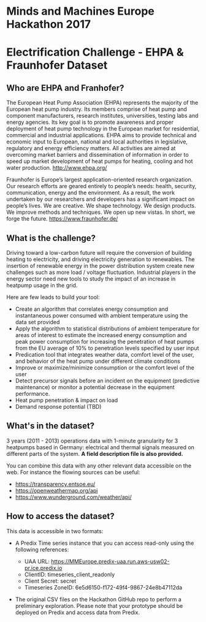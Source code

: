 # Minds and Machines Europe Hackathon 2017
# Electrification Challenge - EHPA & Fraunhofer Dataset

## Who are EHPA and Franhofer?

The European Heat Pump Association (EHPA) represents the majority of the European heat pump industry. Its members comprise of heat pump and component manufacturers, research institutes, universities, testing labs and energy agencies. Its key goal is to promote awareness and proper deployment of heat pump technology in the European market for residential, commercial and industrial applications. EHPA aims to provide technical and economic input to European, national and local authorities in legislative, regulatory and energy efficiency matters. All activities are aimed at overcoming market barriers and dissemination of information in order to speed up market development of heat pumps for heating, cooling and hot water production.
http://www.ehpa.org/

Fraunhofer is Europe’s largest application-oriented research organization. Our research efforts are geared entirely to people’s needs: health, security, communication, energy and the environment. As a result, the work undertaken by our researchers and developers has a significant impact on people’s lives. We are creative. We shape technology. We design products. We improve methods and techniques. We open up new vistas. In short, we forge the future.
https://www.fraunhofer.de/


## What is the challenge?

Driving toward a low-carbon future will require the conversion of building heating to electricity, and driving electricity generation to renewables. The insertion of renewable energy in the power distribution system create new challenges such as more load / voltage fluctuation. Industrial players in the energy sector need new tools to study the impact of an increase in heatpump usage in the grid.

Here are few leads to build your tool:
- Create an algorithm that correlates energy consumption and instantaneous power consumed with ambient temperature using the data set provided
- Apply the algorithm to statistical distributions of ambient temperature for areas of interest to estimate the increased energy consumption and peak power consumption for increasing the penetration of heat pumps from the EU average of 10% to penetration levels specified by user input
- Predication tool that integrates weather data, comfort level of the user, and behavior of the heat pump under different climate conditions
- Improve or maximize/minimize consumption or the comfort level of the user
- Detect precursor signals before an incident on the equipment (predictive maintenance) or monitor a potential decrease in the equipment performance.
- Heat pump penetration & impact on load
- Demand response potential (TBD)


## What's in the dataset?

3 years (2011 - 2013) operations data with 1-minute granularity for 3 heatpumps based in Germany: electrical and thermal signals measured on different parts of the system. **A field description file is also provided.**

You can combine this data with any other relevant data accessible on the web. For instance the flowing sources can be useful:
- https://transparency.entsoe.eu/
- https://openweathermap.org/api
- https://www.wunderground.com/weather/api/

## How to access the dataset?

This data is accessible in two formats:
- A Predix Time series instance that you can access read-only using the following references:
  - UAA URL: https://MMEurope.predix-uaa.run.aws-usw02-pr.ice.predix.io
  - ClientID: timeseries_client_readonly
  - Client Secret: secret
  - Timeseries ZoneID: 6e5d6150-f172-49f4-9867-24e8b47112da

- The original CSV files on the Hackathon GitHub repo to perform a preliminary exploration. Please note that your prototype should be deployed on Predix and access data from Predix.
